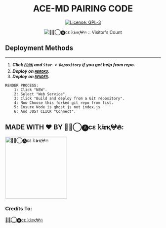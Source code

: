 <h1 align="center"> ACE-MD PAIRING CODE </h1>

  <html>
   <body>
  <p align="center">  
  <a aria-label="FORK" href="https://github.com/acejobbie/Ace-md-session/fork" target="_blank">
    <img alt="License: GPL-3" src="https://img.shields.io/github/stars/acejobbie/Ace-md-session?style=social" target="_blank" />
  </a>
  </p>
    <p align="center"><img src="https://profile-counter.glitch.me/{🏴‍☠️⃝🅐ϲԑ 𝚔𝖎𝐫қ𖤍🔥}/count.svg" alt="🏴‍☠️⃝🅐ϲԑ 𝚔𝖎𝐫қ𖤍🔥 :: Visitor's Count" /></p>
     
     
  </body>
</html>


## Deployment Methods
---
1.  ***Click [`FORK`](https://github.com/acejobbie/Ace-md-session/fork) and `Star ⭐ Repository` if you get help from repo.***
2.  ***Deploy on [`HEROKU`](https://dashboard.heroku.com/new?template=https://github.com/acejobbie/Ace-md-session).***
3. ***Deploy on [`RENDER`](https://dashboard.render.com/login).***
```
RENDER PROCESS:
    1: Click "NEW".
    2: Select "Web Service".
    3: Click "Build and deploy from a Git repository".
    4: Now Choose this forked git repo from list.
    5: Ensure Node is ghost.js not index.js
    6: And JUST CLICK "Connect". 
```


## MADE WITH ❤️ BY 🏴‍☠️⃝🅐ϲԑ 𝚔𝖎𝐫қ𖤍🔥:
 <a href="https://github.com/acejobbie"><img src="https://github.com/acejobbie.png" width="200" height="200" alt="🏴‍☠️⃝🅐ϲԑ 𝚔𝖎𝐫қ𖤍🔥"/></a>

 ### Credits To:
 [🏴‍☠️⃝🅐ϲԑ 𝚔𝖎𝐫қ𖤍🔥](https://github.com/acejobbie)
